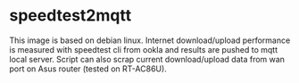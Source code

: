 # speedtest2mqtt
This image is based on debian linux. Internet download/upload performance is measured with speedtest cli from ookla and results are pushed to mqtt local server. Script can also scrap current download/upload data from wan port on Asus router (tested on RT-AC86U). 
